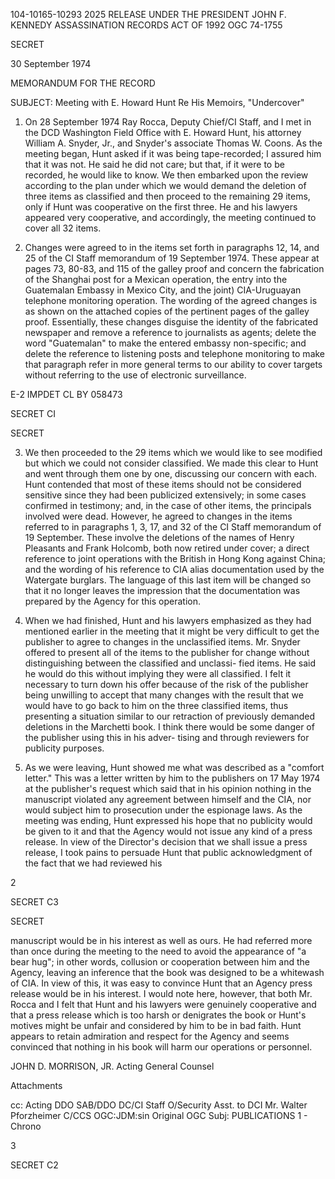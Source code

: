 104-10165-10293 2025 RELEASE UNDER THE PRESIDENT JOHN F. KENNEDY ASSASSINATION RECORDS ACT OF 1992
OGC 74-1755

SECRET

30 September 1974

MEMORANDUM FOR THE RECORD

SUBJECT: Meeting with E. Howard Hunt Re His Memoirs, "Undercover"

1. On 28 September 1974 Ray Rocca, Deputy Chief/CI Staff, and I met in the DCD Washington Field Office with E. Howard Hunt, his attorney William A. Snyder, Jr., and Snyder's associate Thomas W. Coons. As the meeting began, Hunt asked if it was being tape-recorded; I assured him that it was not. He said he did not care; but that, if it were to be recorded, he would like to know. We then embarked upon the review according to the plan under which we would demand the deletion of three items as classified and then proceed to the remaining 29 items, only if Hunt was cooperative on the first three. He and his lawyers appeared very cooperative, and accordingly, the meeting continued to cover all 32 items.

2. Changes were agreed to in the items set forth in paragraphs 12, 14, and 25 of the CI Staff memorandum of 19 September 1974. These appear at pages 73, 80-83, and 115 of the galley proof and concern the fabrication of the Shanghai post for a Mexican operation, the entry into the Guatemalan Embassy in Mexico City, and the joint) CIA-Uruguayan telephone monitoring operation. The wording of the agreed changes is as shown on the attached copies of the pertinent pages of the galley proof. Essentially, these changes disguise the identity of the fabricated newspaper and remove a reference to journalists as agents; delete the word "Guatemalan" to make the entered embassy non-specific; and delete the reference to listening posts and telephone monitoring to make that paragraph refer in more general terms to our ability to cover targets without referring to the use of electronic surveillance.

E-2 IMPDET
CL BY 058473

SECRET
CI

SECRET

3. We then proceeded to the 29 items which we would like to see modified but which we could not consider classified. We made this clear to Hunt and went through them one by one, discussing our concern with each. Hunt contended that most of these items should not be considered sensitive since they had been publicized extensively; in some cases confirmed in testimony; and, in the case of other items, the principals involved were dead. However, he agreed to changes in the items referred to in paragraphs 1, 3, 17, and 32 of the CI Staff memorandum of 19 September. These involve the deletions of the names of Henry Pleasants and Frank Holcomb, both now retired under cover; a direct reference to joint operations with the British in Hong Kong against China; and the wording of his reference to CIA alias documentation used by the Watergate burglars. The language of this last item will be changed so that it no longer leaves the impression that the documentation was prepared by the Agency for this operation.

4. When we had finished, Hunt and his lawyers emphasized as they had mentioned earlier in the meeting that it might be very difficult to get the publisher to agree to changes in the unclassified items. Mr. Snyder offered to present all of the items to the publisher for change without distinguishing between the classified and unclassi- fied items. He said he would do this without implying they were all classified. I felt it necessary to turn down his offer because of the risk of the publisher being unwilling to accept that many changes with the result that we would have to go back to him on the three classified items, thus presenting a situation similar to our retraction of previously demanded deletions in the Marchetti book. I think there would be some danger of the publisher using this in his adver- tising and through reviewers for publicity purposes.

5. As we were leaving, Hunt showed me what was described as a "comfort letter." This was a letter written by him to the publishers on 17 May 1974 at the publisher's request which said that in his opinion nothing in the manuscript violated any agreement between himself and the CIA, nor would subject him to prosecution under the espionage laws. As the meeting was ending, Hunt expressed his hope that no publicity would be given to it and that the Agency would not issue any kind of a press release. In view of the Director's decision that we shall issue a press release, I took pains to persuade Hunt that public acknowledgment of the fact that we had reviewed his

2

SECRET
C3

SECRET

manuscript would be in his interest as well as ours. He had referred more than once during the meeting to the need to avoid the appearance of "a bear hug"; in other words, collusion or cooperation between him and the Agency, leaving an inference that the book was designed to be a whitewash of CIA. In view of this, it was easy to convince Hunt that an Agency press release would be in his interest. I would note here, however, that both Mr. Rocca and I felt that Hunt and his lawyers were genuinely cooperative and that a press release which is too harsh or denigrates the book or Hunt's motives might be unfair and considered by him to be in bad faith. Hunt appears to retain admiration and respect for the Agency and seems convinced that nothing in his book will harm our operations or personnel.

JOHN D. MORRISON, JR.
Acting General Counsel

Attachments

cc: Acting DDO
SAB/DDO
DC/CI Staff
O/Security
Asst. to DCI
Mr. Walter Pforzheimer
C/CCS
OGC:JDM:sin
Original OGC Subj: PUBLICATIONS
1 - Chrono

3

SECRET
C2
